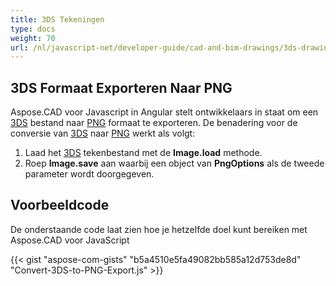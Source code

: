 ```yaml
---
title: 3DS Tekeningen
type: docs
weight: 70
url: /nl/javascript-net/developer-guide/cad-and-bim-drawings/3ds-drawings/
---
```


## **3DS Formaat Exporteren Naar PNG**

Aspose.CAD voor Javascript in Angular stelt ontwikkelaars in staat om een [3DS](https://docs.fileformat.com/3d/3ds/) bestand naar [PNG](https://docs.fileformat.com/image/png/) formaat te exporteren. De benadering voor de conversie van [3DS](https://docs.fileformat.com/3d/3ds/) naar [PNG](https://docs.fileformat.com/image/png/) werkt als volgt:

1. Laad het [3DS](https://docs.fileformat.com/3d/3ds/) tekenbestand met de **Image.load** methode.
1. Roep **Image.save** aan waarbij een object van **PngOptions** als de tweede parameter wordt doorgegeven.

## Voorbeeldcode

De onderstaande code laat zien hoe je hetzelfde doel kunt bereiken met Aspose.CAD voor JavaScript

{{< gist "aspose-com-gists" "b5a4510e5fa49082bb585a12d753de8d" "Convert-3DS-to-PNG-Export.js" >}}
